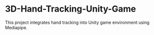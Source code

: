 # 3D-Hand-Tracking-Unity-Game
This project integrates hand tracking into Unity game environment using Mediapipe.
